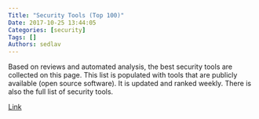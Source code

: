 ```yaml
---
Title: "Security Tools (Top 100)"
Date: 2017-10-25 13:44:05
Categories: [security]
Tags: []
Authors: sedlav
---
```


Based on reviews and automated analysis, the best security tools are collected on this page. This list is populated with tools that are publicly available (open source software). It is updated and ranked weekly. There is also the full list of security tools.

[Link](https://linuxsecurity.expert/security-tools/top-100/)
